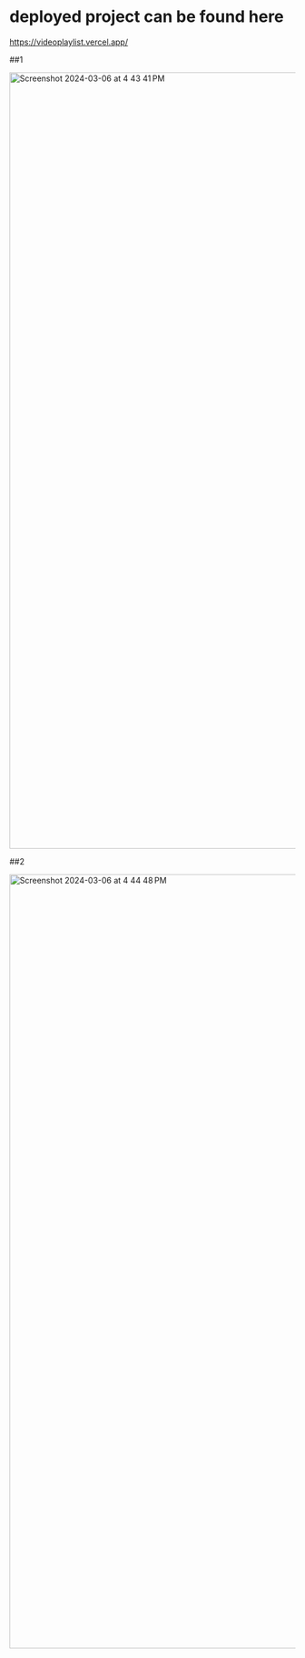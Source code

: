 # deployed project can be found here 
https://videoplaylist.vercel.app/

##1

<img width="1365" alt="Screenshot 2024-03-06 at 4 43 41 PM" src="https://github.com/prachiikadam/videoplaylist/assets/43209615/ca3213f5-10eb-4692-b80b-31ffe6720757">

##2

<img width="1361" alt="Screenshot 2024-03-06 at 4 44 48 PM" src="https://github.com/prachiikadam/videoplaylist/assets/43209615/e2c6bc6e-332d-4c92-a634-f72a644035c4">

